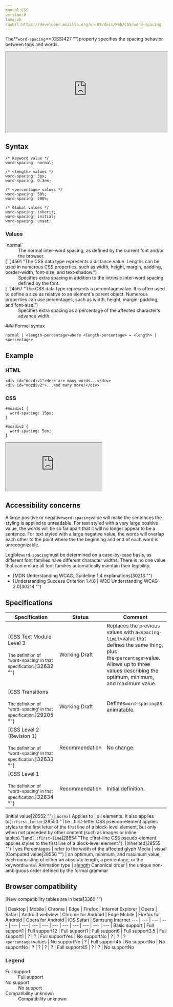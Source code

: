 ```yaml
---
manual:CSS
version:0
lang:zh
rawUrl:https://developer.mozilla.org/en-US/docs/Web/CSS/word-spacing
---
```






The**`word-spacing`**[CSS]427 "")property specifies the spacing behavior between tags and words.

<iframe src='https://interactive-examples.mdn.mozilla.net/pages/css/word-spacing.html' width='100%' height='250'></iframe>

## Syntax<a name="Syntax"></a>

```
/* Keyword value */
word-spacing: normal;

/* <length> values */
word-spacing: 3px;
word-spacing: 0.3em;

/* <percentage> values */
word-spacing: 50%;
word-spacing: 200%;

/* Global values */
word-spacing: inherit;
word-spacing: initial;
word-spacing: unset;
```

### Values<a name="Values"></a>
<dl><dt id=''>`normal`</dt><dd>The normal inter-word spacing, as defined by the current font and/or the browser.</dd><dt id=''>[`<length>`]4561 "The <length> CSS data type represents a distance value. Lengths can be used in numerous CSS properties, such as width, height, margin, padding, border-width, font-size, and text-shadow.")</dt><dd>Specifies extra spacing in addition to the intrinsic inter-word spacing defined by the font.</dd><dt id=''>[`<percentage>`]4567 "The <percentage> CSS data type represents a percentage value. It is often used to define a size as relative to an element's parent object. Numerous properties can use percentages, such as width, height, margin, padding, and font-size.")</dt><dd>Specifies extra spacing as a percentage of the affected character’s advance width.</dd></dl>
### Formal syntax<a name="Formal_syntax"></a>

```
normal | <length-percentage>where <length-percentage> = <length> | <percentage>
```

## Example<a name="Example"></a>

### HTML<a name="HTML"></a>

```
<div id="mozdiv1">Here are many words...</div>
<div id="mozdiv2">...and many more!</div>
```

### CSS<a name="CSS"></a>

```
#mozdiv1 {
  word-spacing: 15px;
}

#mozdiv2 {
  word-spacing: 5em;
}
```


<iframe src='https://mdn.mozillademos.org/en-US/docs/Web/CSS/word-spacing$samples/Example?revision=1367973' width='null' height='null'></iframe>



## Accessibility concerns<a name="Accessibility_concerns"></a>


A large positive or negative`word-spacing`value will make the sentences the styling is applied to unreadable. For text styled with a very large positive value, the words will be so far apart that it will no longer appear to be a sentence. For text styled with a large negative value, the words will overlap each other to the point where the the beginning and end of each word is unrecognizable.



Legible`word-spacing`must be determined on a case-by-case basis, as different font families have different character widths. There is no one value that can ensure all font families automatically maintain their legibility.


* [MDN Understanding WCAG, Guideline 1.4 explanations]30213 "")
* [Understanding Success Criterion 1.4.8 | W3C Understanding WCAG 2.0]30214 "")

## Specifications<a name="Specifications"></a>

Specification | Status | Comment 
 ---  |  ---  |  ---  | 
[CSS Text Module Level 3<br></br><small>The definition of &#39;word-spacing&#39; in that specification.</small>]32632 "") | Working Draft | Replaces the previous values with a`<spacing-limit>`value that defines the same thing, plus the`<percentage>`value. Allows up to three values describing the optimum, minimum, and maximum value. 
[CSS Transitions<br></br><small>The definition of &#39;word-spacing&#39; in that specification.</small>]29205 "") | Working Draft | Defines`word-spacing`as animatable. 
[CSS Level 2 (Revision 1)<br></br><small>The definition of &#39;word-spacing&#39; in that specification.</small>]32633 "") | Recommendation | No change. 
[CSS Level 1<br></br><small>The definition of &#39;word-spacing&#39; in that specification.</small>]32634 "") | Recommendation | Initial definition. 


[Initial value]28552 "") | `normal` 
Applies to | all elements. It also applies to[`::first-letter`]28553 "The ::first-letter CSS pseudo-element applies styles to the first letter of the first line of a block-level element, but only when not preceded by other content (such as images or inline tables).")and[`::first-line`]28554 "The ::first-line CSS pseudo-element applies styles to the first line of a block-level element."). 
[Inherited]28555 "") | yes 
Percentages | refer to the width of the affected glyph 
Media | visual 
[Computed value]28556 "") | an optimum, minimum, and maximum value, each consisting of either an absolute length, a percentage, or the keyword`normal` 
Animation type | a[length](%4561#Interpolation "Values of the <length> CSS data type are interpolated as real, floating-point numbers.") 
Canonical order | the unique non-ambiguous order defined by the formal grammar 


## Browser compatibility<a name="Browser_compatibility"></a>
[New compatibility tables are in beta<i></i>]3360 "")

 | <abbr>Desktop<i></i></abbr> | <abbr>Mobile<i></i></abbr> 
 | <abbr>Chrome<i></i></abbr> | <abbr>Edge<i></i></abbr> | <abbr>Firefox<i></i></abbr> | <abbr>Internet Explorer<i></i></abbr> | <abbr>Opera<i></i></abbr> | <abbr>Safari<i></i></abbr> | <abbr>Android webview<i></i></abbr> | <abbr>Chrome for Android<i></i></abbr> | <abbr>Edge Mobile<i></i></abbr> | <abbr>Firefox for Android<i></i></abbr> | <abbr>Opera for Android<i></i></abbr> | <abbr>iOS Safari<i></i></abbr> | <abbr>Samsung Internet<i></i></abbr> 
 ---  |  ---  |  ---  |  ---  |  ---  |  ---  |  ---  |  ---  |  ---  |  ---  |  ---  |  ---  |  ---  |  ---  | 
Basic support | <abbr>Full support</abbr>1 | <abbr>Full support</abbr>12 | <abbr>Full support</abbr>1 | <abbr>Full support</abbr>6 | <abbr>Full support</abbr>3.5 | <abbr>Full support</abbr>1 | <abbr>?</abbr> | <abbr>?</abbr> | <abbr>Full support</abbr>Yes | <abbr>No support</abbr>No | <abbr>?</abbr> | <abbr>?</abbr> | <abbr>?</abbr> 
`<percentage>`values | <abbr>No support</abbr>No | <abbr>?</abbr> | <abbr>Full support</abbr>45 | <abbr>No support</abbr>No | <abbr>No support</abbr>No | <abbr>?</abbr> | <abbr>?</abbr> | <abbr>?</abbr> | <abbr>?</abbr> | <abbr>Full support</abbr>45 | <abbr>?</abbr> | <abbr>?</abbr> | <abbr>No support</abbr>No 


### Legend<a name="Legend"></a>
<dl><dt id=''><abbr>Full support</abbr></dt><dd>Full support</dd><dt id=''><abbr>No support</abbr></dt><dd>No support</dd><dt id=''><abbr>Compatibility unknown</abbr></dt><dd>Compatibility unknown</dd></dl>



